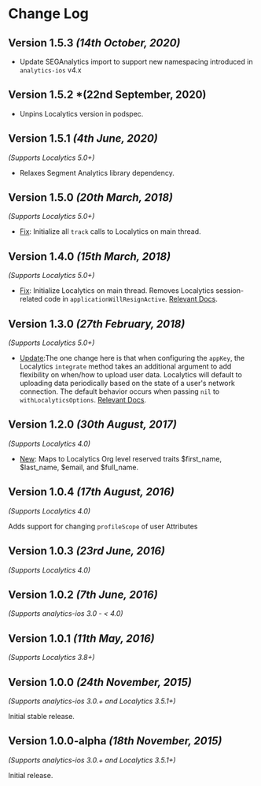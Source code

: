 Change Log
==========

Version 1.5.3 *(14th October, 2020)*
-------------------------------------------

 * Update SEGAnalytics import to support new namespacing introduced in `analytics-ios` v4.x

Version 1.5.2 *(22nd September, 2020)
-------------------------------------------
* Unpins Localytics version in podspec.

Version 1.5.1 *(4th June, 2020)*
-------------------------------------------
*(Supports Localytics 5.0+)*

 * Relaxes Segment Analytics library dependency.

Version 1.5.0 *(20th March, 2018)*
-------------------------------------------
*(Supports Localytics 5.0+)*

 * [Fix](https://github.com/segment-integrations/analytics-ios-integration-localytics/pull/28): Initialize all `track` calls to Localytics on main thread.


Version 1.4.0 *(15th March, 2018)*
-------------------------------------------
*(Supports Localytics 5.0+)*

 * [Fix](https://github.com/segment-integrations/analytics-ios-integration-localytics/pull/27): Initialize Localytics on main thread. Removes Localytics session-related code in `applicationWillResignActive`. [Relevant Docs](https://docs.localytics.com/dev/ios.html#handling-data-protection-ios).


Version 1.3.0 *(27th February, 2018)*
-------------------------------------------
*(Supports Localytics 5.0+)*

 * [Update](https://github.com/segment-integrations/analytics-ios-integration-localytics/pull/24):The one change here is that when configuring the `appKey`, the Localytics `integrate` method takes an additional argument to add flexibility on when/how to upload user data. Localytics will default to uploading data periodically based on the state of a user's network connection. The default behavior occurs when passing `nil` to `withLocalyticsOptions`. [Relevant Docs](https://docs.localytics.com/dev/ios.html#initialize-sdk-ios).

Version 1.2.0 *(30th August, 2017)*
-------------------------------------------
*(Supports Localytics 4.0)*

 * [New](https://github.com/segment-integrations/analytics-ios-integration-localytics/pull/19): Maps to Localytics Org level reserved traits $first_name, $last_name, $email, and $full_name.  

Version 1.0.4 *(17th August, 2016)*
-------------------------------------------
*(Supports Localytics 4.0)*

Adds support for changing `profileScope` of user Attributes

Version 1.0.3 *(23rd June, 2016)*
-------------------------------------------
*(Supports Localytics 4.0)*

Version 1.0.2 *(7th June, 2016)*
-------------------------------------------
*(Supports analytics-ios 3.0 - < 4.0)*

Version 1.0.1 *(11th May, 2016)*
-------------------------------------------
*(Supports Localytics 3.8+)*

Version 1.0.0 *(24th November, 2015)*
-------------------------------------------
*(Supports analytics-ios 3.0.+ and Localytics 3.5.1+)*

Initial stable release.


Version 1.0.0-alpha *(18th November, 2015)*
-------------------------------------------
*(Supports analytics-ios 3.0.+ and Localytics 3.5.1+)*

Initial release.
